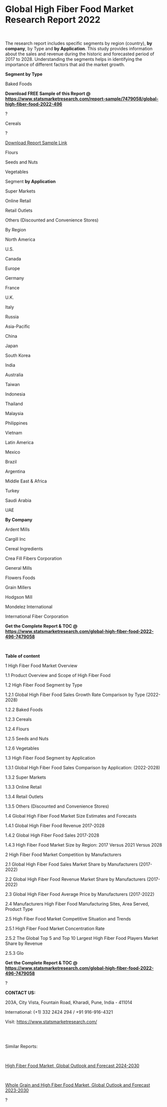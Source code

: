 <h1>Global High Fiber Food Market Research Report 2022</h1><br/><p>The research report includes specific segments by region (country), <strong>by company</strong>, by Type and <strong>by Application</strong>. This study provides information about the sales and revenue during the historic and forecasted period of 2017 to 2028. Understanding the segments helps in identifying the importance of different factors that aid the market growth.</p>
 
 
 
 <p><strong>Segment by Type</strong></p>
 
 
 
 <p>Baked Foods</p>
 
 
 
 <div><b>Download FREE Sample of this Report @ <a href="https://www.statsmarketresearch.com/download-free-sample/7479058/global-high-fiber-food-2022-496">https://www.statsmarketresearch.com/report-sample/7479058/global-high-fiber-food-2022-496</a></b></div>
 
 
 
 <p>? </p>
 
 
 
 <p>Cereals</p>
 
 
 
 <p>? </p>
 
 
 
 <p><a href="https://www.statsmarketresearch.com/download-free-sample/7479058/global-high-fiber-food-2022-496">Download Report Sample Link</a></p>
 
 
 
 <p>Flours</p>
 
 
 
 <p>Seeds and Nuts</p>
 
 
 
 <p>Vegetables</p>
 
 
 
 <p>Segment <strong>by Application</strong></p>
 
 
 
 <p>Super Markets</p>
 
 
 
 <p>Online Retail</p>
 
 
 
 <p>Retail Outlets</p>
 
 
 
 <p>Others (Discounted and Convenience Stores)</p>
 
 
 
 <p>By Region</p>
 
 
 
 <p>North America</p>
 
 
 
 <p>U.S.</p>
 
 
 
 <p>Canada</p>
 
 
 
 <p>Europe</p>
 
 
 
 <p>Germany</p>
 
 
 
 <p>France</p>
 
 
 
 <p>U.K.</p>
 
 
 
 <p>Italy</p>
 
 
 
 <p>Russia</p>
 
 
 
 <p>Asia-Pacific</p>
 
 
 
 <p>China</p>
 
 
 
 <p>Japan</p>
 
 
 
 <p>South Korea</p>
 
 
 
 <p>India</p>
 
 
 
 <p>Australia</p>
 
 
 
 <p>Taiwan</p>
 
 
 
 <p>Indonesia</p>
 
 
 
 <p>Thailand</p>
 
 
 
 <p>Malaysia</p>
 
 
 
 <p>Philippines</p>
 
 
 
 <p>Vietnam</p>
 
 
 
 <p>Latin America</p>
 
 
 
 <p>Mexico</p>
 
 
 
 <p>Brazil</p>
 
 
 
 <p>Argentina</p>
 
 
 
 <p>Middle East & Africa</p>
 
 
 
 <p>Turkey</p>
 
 
 
 <p>Saudi Arabia</p>
 
 
 
 <p>UAE</p>
 
 
 
 <p><strong>By Company</strong></p>
 
 
 
 <p>Ardent Mills</p>
 
 
 
 <p>Cargill Inc</p>
 
 
 
 <p>Cereal Ingredients</p>
 
 
 
 <p>Crea Fill Fibers Corporation</p>
 
 
 
 <p>General Mills</p>
 
 
 
 <p>Flowers Foods</p>
 
 
 
 <p>Grain Millers</p>
 
 
 
 <p>Hodgson Mill</p>
 
 
 
 <p>Mondelez International</p>
 
 
 
 <p>International Fiber Corporation</p>
 
 
 
 <div><b>Get the Complete Report & TOC @ <a href="https://www.statsmarketresearch.com/global-high-fiber-food-2022-496-7479058">https://www.statsmarketresearch.com/global-high-fiber-food-2022-496-7479058</a></b></div>
 
 
 
 <p><br />
 
 <b>Table of content</b></p>
 
 
 
 <p>1 High Fiber Food Market Overview<br />
 
 1.1 Product Overview and Scope of High Fiber Food<br />
 
 1.2 High Fiber Food Segment by Type<br />
 
 1.2.1 Global High Fiber Food Sales Growth Rate Comparison by Type (2022-2028)<br />
 
 1.2.2 Baked Foods<br />
 
 1.2.3 Cereals<br />
 
 1.2.4 Flours<br />
 
 1.2.5 Seeds and Nuts<br />
 
 1.2.6 Vegetables<br />
 
 1.3 High Fiber Food Segment by Application<br />
 
 1.3.1 Global High Fiber Food Sales Comparison by Application: (2022-2028)<br />
 
 1.3.2 Super Markets<br />
 
 1.3.3 Online Retail<br />
 
 1.3.4 Retail Outlets<br />
 
 1.3.5 Others (Discounted and Convenience Stores)<br />
 
 1.4 Global High Fiber Food Market Size Estimates and Forecasts<br />
 
 1.4.1 Global High Fiber Food Revenue 2017-2028<br />
 
 1.4.2 Global High Fiber Food Sales 2017-2028<br />
 
 1.4.3 High Fiber Food Market Size by Region: 2017 Versus 2021 Versus 2028<br />
 
 2 High Fiber Food Market Competition by Manufacturers<br />
 
 2.1 Global High Fiber Food Sales Market Share by Manufacturers (2017-2022)<br />
 
 2.2 Global High Fiber Food Revenue Market Share by Manufacturers (2017-2022)<br />
 
 2.3 Global High Fiber Food Average Price by Manufacturers (2017-2022)<br />
 
 2.4 Manufacturers High Fiber Food Manufacturing Sites, Area Served, Product Type<br />
 
 2.5 High Fiber Food Market Competitive Situation and Trends<br />
 
 2.5.1 High Fiber Food Market Concentration Rate<br />
 
 2.5.2 The Global Top 5 and Top 10 Largest High Fiber Food Players Market Share by Revenue<br />
 
 2.5.3 Glo</p>
 
 
 
 <div><b>Get the Complete Report & TOC @ <a href="https://www.statsmarketresearch.com/global-high-fiber-food-2022-496-7479058">https://www.statsmarketresearch.com/global-high-fiber-food-2022-496-7479058</a></b></div>
 
 
 
 <p>? </p>
 
 
 
 <p><b>CONTACT US:</b><br />
 
 203A, City Vista, Fountain Road, Kharadi, Pune, India - 411014<br />
 
 International: (+1) 332 2424 294 / +91 916-916-4321<br />
 
 Visit: <a href="https://www.statsmarketresearch.com/">https://www.statsmarketresearch.com/</a><br />
 
 <br />
 
 <br />
 
 Similar Reports:<br />
 
 <br />
 
 <a href="https://www.statsmarketresearch.com/global-high-fiber-food-forecast-2024-2030-96-7926497">High Fiber Food Market, Global Outlook and Forecast 2024-2030</a><br />
 
 <br />
 
 <a href="https://www.statsmarketresearch.com/global-whole-grain-high-fiber-food-forecast-2023-2030-949-7873496">Whole Grain and High Fiber Food Market, Global Outlook and Forecast 2023-2030</a><br />
 
 ? </p>